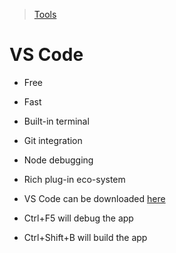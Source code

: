 > [Tools](./Tools-decisions.md)
# VS Code
* Free
* Fast
* Built-in terminal
* Git integration
* Node debugging
* Rich plug-in eco-system

*   VS Code can be downloaded [here](https://code.visualstudio.com)

*   Ctrl+F5 will debug the app
*   Ctrl+Shift+B will build the app